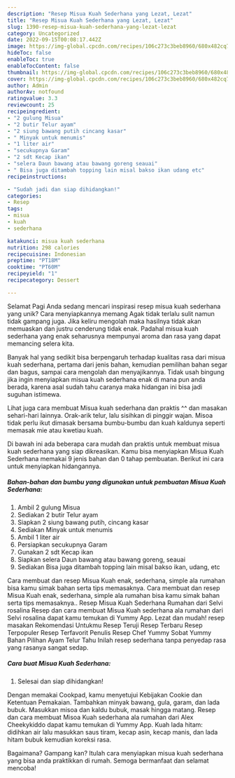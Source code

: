 ```yaml
---
description: "Resep Misua Kuah Sederhana yang Lezat, Lezat"
title: "Resep Misua Kuah Sederhana yang Lezat, Lezat"
slug: 1390-resep-misua-kuah-sederhana-yang-lezat-lezat
category: Uncategorized
date: 2022-09-15T00:08:17.442Z
image: https://img-global.cpcdn.com/recipes/106c273c3beb8960/680x482cq70/misua-kuah-sederhana-foto-resep-utama.jpg
hideToc: false
enableToc: true
enableTocContent: false
thumbnail: https://img-global.cpcdn.com/recipes/106c273c3beb8960/680x482cq70/misua-kuah-sederhana-foto-resep-utama.jpg
cover: https://img-global.cpcdn.com/recipes/106c273c3beb8960/680x482cq70/misua-kuah-sederhana-foto-resep-utama.jpg
author: Admin
authorAv: notfound
ratingvalue: 3.3
reviewcount: 25
recipeingredient:
- "2 gulung Misua"
- "2 butir Telur ayam"
- "2 siung bawang putih cincang kasar"
- " Minyak untuk menumis"
- "1 liter air"
- "secukupnya Garam"
- "2 sdt Kecap ikan"
- "selera Daun bawang atau bawang goreng seauai"
- " Bisa juga ditambah topping lain misal bakso ikan udang etc"
recipeinstructions:

- "Sudah jadi dan siap dihidangkan!"
categories:
- Resep
tags:
- misua
- kuah
- sederhana

katakunci: misua kuah sederhana 
nutrition: 298 calories
recipecuisine: Indonesian
preptime: "PT18M"
cooktime: "PT60M"
recipeyield: "1"
recipecategory: Dessert

---
```



Selamat Pagi Anda sedang mencari inspirasi resep misua kuah sederhana yang unik? Cara menyiapkannya memang Agak tidak terlalu sulit namun tidak gampang juga. Jika keliru mengolah maka hasilnya tidak akan memuaskan dan justru cenderung tidak enak. Padahal misua kuah sederhana yang enak seharusnya mempunyai aroma dan rasa yang dapat memancing selera kita.


Banyak hal yang sedikit bisa berpengaruh terhadap kualitas rasa dari misua kuah sederhana, pertama dari jenis bahan, kemudian pemilihan bahan segar dan bagus, sampai cara mengolah dan menyajikannya. Tidak usah bingung jika ingin menyiapkan misua kuah sederhana enak di mana pun anda berada, karena asal sudah tahu caranya maka hidangan ini bisa jadi suguhan istimewa.

Lihat juga cara membuat Misua kuah sederhana dan praktis ^^ dan masakan sehari-hari lainnya. Orak-arik telur, lalu sisihkan di pinggir wajan. Misoa tidak perlu ikut dimasak bersama bumbu-bumbu dan kuah kaldunya seperti memasak mie atau kwetiau kuah.


Di bawah ini ada beberapa cara mudah dan praktis untuk membuat misua kuah sederhana yang siap dikreasikan. Kamu bisa menyiapkan Misua Kuah Sederhana memakai 9 jenis bahan dan 0 tahap pembuatan. Berikut ini cara untuk menyiapkan hidangannya.

<!--inarticleads1-->

##### Bahan-bahan dan bumbu yang digunakan untuk pembuatan Misua Kuah Sederhana:

1. Ambil 2 gulung Misua
1. Sediakan 2 butir Telur ayam
1. Siapkan 2 siung bawang putih, cincang kasar
1. Sediakan  Minyak untuk menumis
1. Ambil 1 liter air
1. Persiapkan secukupnya Garam
1. Gunakan 2 sdt Kecap ikan
1. Siapkan selera Daun bawang atau bawang goreng, seauai
1. Sediakan  Bisa juga ditambah topping lain misal bakso ikan, udang, etc


Cara membuat dan resep Misua Kuah enak, sederhana, simple ala rumahan bisa kamu simak bahan serta tips memasaknya. Cara membuat dan resep Misua Kuah enak, sederhana, simple ala rumahan bisa kamu simak bahan serta tips memasaknya.. Resep Misua Kuah Sederhana Rumahan dari Selvi rosalina Resep dan cara membuat Misua Kuah sederhana ala rumahan dari Selvi rosalina dapat kamu temukan di Yummy App. Lezat dan mudah! resep masakan Rekomendasi Untukmu Resep Teruji Resep Terbaru Resep Terpopuler Resep Terfavorit Penulis Resep Chef Yummy Sobat Yummy Bahan Pilihan Ayam Telur Tahu Inilah resep sederhana tanpa penyedap rasa yang rasanya sangat sedap. 

<!--inarticleads2-->

##### Cara buat Misua Kuah Sederhana:


1. Selesai dan siap dihidangkan!

Dengan memakai Cookpad, kamu menyetujui Kebijakan Cookie dan Ketentuan Pemakaian. Tambahkan minyak bawang, gula, garam, dan lada bubuk. Masukkan misoa dan kaldu bubuk, masak hingga matang. Resep dan cara membuat Misoa Kuah sederhana ala rumahan dari Alex Cheekykiddo dapat kamu temukan di Yummy App. Kuah lada hitam: didihkan air lalu masukkan saus tiram, kecap asin, kecap manis, dan lada hitam bubuk kemudian koreksi rasa. 

Bagaimana? Gampang kan? Itulah cara menyiapkan misua kuah sederhana yang bisa anda praktikkan di rumah. Semoga bermanfaat dan selamat mencoba!
